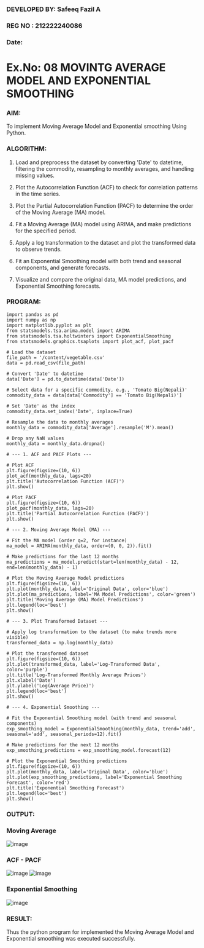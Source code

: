 ### DEVELOPED BY: Safeeq Fazil A
### REG NO : 212222240086
### Date:
# Ex.No: 08     MOVINTG AVERAGE MODEL AND EXPONENTIAL SMOOTHING
 


### AIM:
To implement Moving Average Model and Exponential smoothing Using Python.
### ALGORITHM:

1. Load and preprocess the dataset by converting 'Date' to datetime, filtering the commodity, resampling to monthly averages, and handling missing values.

2. Plot the Autocorrelation Function (ACF) to check for correlation patterns in the time series.

3. Plot the Partial Autocorrelation Function (PACF) to determine the order of the Moving Average (MA) model.

4. Fit a Moving Average (MA) model using ARIMA, and make predictions for the specified period.

5. Apply a log transformation to the dataset and plot the transformed data to observe trends.

6. Fit an Exponential Smoothing model with both trend and seasonal components, and generate forecasts.

7. Visualize and compare the original data, MA model predictions, and Exponential Smoothing forecasts.

### PROGRAM:
```
import pandas as pd
import numpy as np
import matplotlib.pyplot as plt
from statsmodels.tsa.arima.model import ARIMA
from statsmodels.tsa.holtwinters import ExponentialSmoothing
from statsmodels.graphics.tsaplots import plot_acf, plot_pacf

# Load the dataset
file_path = '/content/vegetable.csv'
data = pd.read_csv(file_path)

# Convert 'Date' to datetime
data['Date'] = pd.to_datetime(data['Date'])

# Select data for a specific commodity, e.g., 'Tomato Big(Nepali)'
commodity_data = data[data['Commodity'] == 'Tomato Big(Nepali)']

# Set 'Date' as the index
commodity_data.set_index('Date', inplace=True)

# Resample the data to monthly averages
monthly_data = commodity_data['Average'].resample('M').mean()

# Drop any NaN values
monthly_data = monthly_data.dropna()

# --- 1. ACF and PACF Plots ---

# Plot ACF
plt.figure(figsize=(10, 6))
plot_acf(monthly_data, lags=20)
plt.title('Autocorrelation Function (ACF)')
plt.show()

# Plot PACF
plt.figure(figsize=(10, 6))
plot_pacf(monthly_data, lags=20)
plt.title('Partial Autocorrelation Function (PACF)')
plt.show()

# --- 2. Moving Average Model (MA) ---

# Fit the MA model (order q=2, for instance)
ma_model = ARIMA(monthly_data, order=(0, 0, 2)).fit()

# Make predictions for the last 12 months
ma_predictions = ma_model.predict(start=len(monthly_data) - 12, end=len(monthly_data) - 1)

# Plot the Moving Average Model predictions
plt.figure(figsize=(10, 6))
plt.plot(monthly_data, label='Original Data', color='blue')
plt.plot(ma_predictions, label='MA Model Predictions', color='green')
plt.title('Moving Average (MA) Model Predictions')
plt.legend(loc='best')
plt.show()

# --- 3. Plot Transformed Dataset ---

# Apply log transformation to the dataset (to make trends more visible)
transformed_data = np.log(monthly_data)

# Plot the transformed dataset
plt.figure(figsize=(10, 6))
plt.plot(transformed_data, label='Log-Transformed Data', color='purple')
plt.title('Log-Transformed Monthly Average Prices')
plt.xlabel('Date')
plt.ylabel('Log(Average Price)')
plt.legend(loc='best')
plt.show()

# --- 4. Exponential Smoothing ---

# Fit the Exponential Smoothing model (with trend and seasonal components)
exp_smoothing_model = ExponentialSmoothing(monthly_data, trend='add', seasonal='add', seasonal_periods=12).fit()

# Make predictions for the next 12 months
exp_smoothing_predictions = exp_smoothing_model.forecast(12)

# Plot the Exponential Smoothing predictions
plt.figure(figsize=(10, 6))
plt.plot(monthly_data, label='Original Data', color='blue')
plt.plot(exp_smoothing_predictions, label='Exponential Smoothing Forecast', color='red')
plt.title('Exponential Smoothing Forecast')
plt.legend(loc='best')
plt.show()

```

### OUTPUT:

### Moving Average
![image](https://github.com/user-attachments/assets/83bf6b5c-ae16-4f42-ae61-5677fe52fc43)

### ACF - PACF
![image](https://github.com/user-attachments/assets/3f8ae04c-ef52-4e57-9b52-ea60a6c4d739)
![image](https://github.com/user-attachments/assets/f1b66a99-f72f-4cde-89f1-b6e1982bb15e)


### Exponential Smoothing
![image](https://github.com/user-attachments/assets/d553bc96-11d7-43b5-8f3d-766006b102d5)



### RESULT:
Thus the python program for implemented the Moving Average Model and Exponential smoothing was executed successfully.

